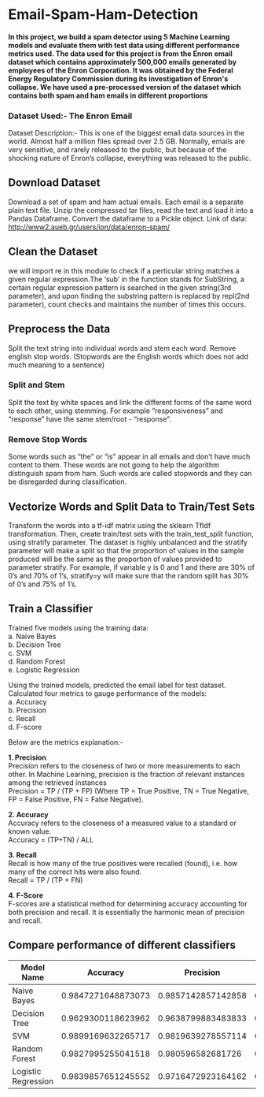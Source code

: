 # Email-Spam-Ham-Detection

#### In this project, we build a spam detector using 5 Machine Learning models and evaluate them with test data using different performance metrics used. The data used for this project is from the Enron email dataset which contains approximately 500,000 emails generated by employees of the Enron Corporation. It was obtained by the Federal Energy Regulatory Commission during its investigation of Enron's collapse. We have used a pre-processed version of the dataset which contains both spam and ham emails in different proportions

### Dataset Used:- The Enron Email 

Dataset Description:- This is one of the biggest email data sources in the world. Almost half a million files spread over 2.5 GB. Normally, emails are very sensitive, and rarely released to the public, but because of the shocking nature of Enron’s collapse, everything was released to the public.

## Download Dataset

Download a set of spam and ham actual emails. Each email is a separate plain text file. Unzip the compressed tar files, read the text and load it into a Pandas Dataframe. Convert the dataframe to a Pickle object.
Link of data: http://www2.aueb.gr/users/ion/data/enron-spam/

## Clean the Dataset

we will import re in this module to check if a perticular string matches a given regular expression.The ‘sub’ in the function stands for SubString, a certain regular expression pattern is searched in the given string(3rd parameter), and upon finding the substring pattern is replaced by repl(2nd parameter), count checks and maintains the number of times this occurs. 

## Preprocess the Data

Split the text string into individual words and stem each word. 
Remove english stop words. (Stopwords are the English words which does not add much meaning to a sentence)

### Split and Stem
Split the text by white spaces and link the different forms of the same word to each other, using stemming. For example “responsiveness” and “response” have the same stem/root - “response”.

### Remove Stop Words
Some words such as “the” or “is” appear in all emails and don’t have much content to them. These words are not going to help the algorithm distinguish spam from ham. Such words are called stopwords and they can be disregarded during classification.

## Vectorize Words and Split Data to Train/Test Sets
Transform the words into a tf-idf matrix using the sklearn TfIdf transformation. Then, create train/test sets with the train_test_split function, using stratify parameter. The dataset is highly unbalanced and the stratify parameter will make a split so that the proportion of values in the sample produced will be the same as the proportion of values provided to parameter stratify. For example, if variable y is 0 and 1 and there are 30% of 0’s and 70% of 1’s, stratify=y will make sure that the random split has 30% of 0’s and 75% of 1’s.

## Train a Classifier
Trained five models using the training data:  
a.    Naive Bayes  
b.    Decision Tree  
c.    SVM  
d.    Random Forest  
e.    Logistic Regression  
    
Using the trained models, predicted the email label for test dataset. Calculated four metrics to gauge performance of the models:  
a.    Accuracy  
b.    Precision  
c.    Recall  
d.    F-score  

Below are the metrics explanation:-

**1. Precision**  
Precision refers to the closeness of two or more measurements to each other. In Machine Learning, precision is the fraction of relevant instances among the retrieved instances  
    Precision = TP / (TP + FP) (Where TP = True Positive, TN = True Negative, FP = False Positive, FN = False Negative).

**2. Accuracy**  
Accuracy refers to the closeness of a measured value to a standard or known value.  
    Accuracy = (TP+TN) / ALL

**3. Recall**    
Recall is how many of the true positives were recalled (found), i.e. how many of the correct hits were also found.  
    Recall = TP / (TP + FN)

**4. F-Score**  
F-scores are a statistical method for determining accuracy accounting for both precision and recall. It is essentially the harmonic mean of precision and recall.  

## Compare performance of different classifiers 

| Model Name  | Accuracy  | Precision |  Recall | F-Score |
| ------------- | ------------- | ------------- | ------------- | ------------- |
| Naive Bayes  | 0.9847271648873073  | 0.9857142857142858 | 0.9842794759825327  | 0.9849963583394027 |
| Decision Tree  | 0.9629300118623962 | 0.9638799883483833| 0.9633187772925764 | 0.9635993011065812 |
| SVM  | 0.9899169632265717 | 0.9819639278557114  | 0.9985443959243085  | 0.9901847575057736  |
| Random Forest  | 0.9827995255041518 | 0.980596582681726  | 0.9857350800582242  | 0.9831591173054587  |
| Logistic Regression  | 0.9839857651245552  | 0.9716472923164162  | 0.9976710334788937  | 0.9844872163171503  |

